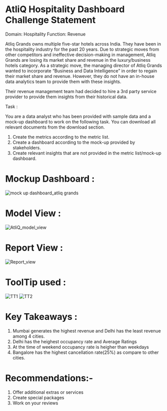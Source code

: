# AtliQ Hospitality Dashboard Challenge Statement

Domain: Hospitality Function: Revenue

Atliq Grands owns multiple five-star hotels across India. They have been in the hospitality industry for the past 20 years. Due to strategic moves from other competitors and ineffective decision-making in management, Atliq Grands are losing its market share and revenue in the luxury/business hotels category. As a strategic move, the managing director of Atliq Grands wanted to incorporate “Business and Data Intelligence” in order to regain their market share and revenue. However, they do not have an in-house data analytics team to provide them with these insights.

Their revenue management team had decided to hire a 3rd party service provider to provide them insights from their historical data.

Task :

You are a data analyst who has been provided with sample data and a mock-up dashboard to work on the following task. You can download all relevant documents from the download section.

1) Create the metrics according to the metric list.
2) Create a dashboard according to the mock-up provided by stakeholders.
3) Create relevant insights that are not provided in the metric list/mock-up dashboard.
 
# Mockup Dashboard :

![mock up dashboard_atliq grands](https://user-images.githubusercontent.com/83628917/193047825-77efa1ed-3e77-4a5e-9d2e-ab3e7edf0d22.png)

# Model View :

![AtliQ_model_view](https://user-images.githubusercontent.com/83628917/193049322-115cdd53-96b4-46ba-84ab-ba4d088a359d.jpg)

# Report View :

![Report_view](https://user-images.githubusercontent.com/83628917/193050009-8def244f-0242-46b3-b163-83059c2b93aa.jpg)

# ToolTip used :
![TT1](https://user-images.githubusercontent.com/83628917/193050805-0bbfd782-78b8-484f-8ea3-a597f3bc2c71.jpg)
![TT2](https://user-images.githubusercontent.com/83628917/193050808-d9dc1bc2-4006-48cf-bbdf-105d3167eddb.jpg)

# Key Takeaways :

1) Mumbai generates the highest revenue and Delhi has the least revenue among 4 cities.
2) Delhi has the heighest occupancy rate and Average Ratings
3) At the time of weekend occupancy rate is heigher than weekdays
4) Bangalore has the highest cancellation rate(25%) as compare to other cities.

# Recommendations:-

1) Offer additional extras or services
2) Create special packages
3) Work on your reviews


   
   
